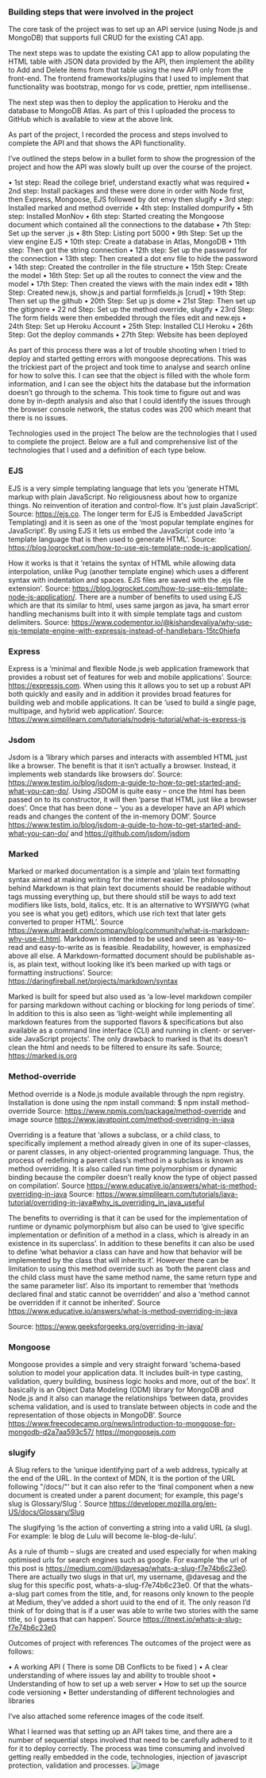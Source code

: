 ### Building steps that were involved in the project
The core task of the project was to set up an API service (using Node.js and MongoDB) that supports full CRUD for the existing CA1 app.

The next steps was to update the existing CA1 app to allow populating the HTML table with JSON data provided by the API, then implement the ability to Add and Delete items from that table using the new API only from the front-end. The frontend 
frameworks/plugins that I used to implement that functionality was bootstrap, mongo for vs code, prettier, npm intellisense..

The next step was then to deploy the application to Heroku and the database to MongoDB Atlas. As part of this I uploaded the process to GitHub which is available to view at the above link. 

As part of the project, I recorded the process and steps involved to complete the API and that shows the API functionality. 

I’ve outlined the steps below in a bullet form to show the progression of the project and how the API was slowly built up over the course of the project. 

•	1st step:  Read the college brief, understand exactly what was required
•	2nd step: Install packages and these were done in order with Node first, then Express, Mongoose, EJS followed by dot envy then slugify
•	3rd step: Installed marked and method override 
•	4th step: Installed dompurify
•	5th step: Installed MonNov 
•	6th step: Started creating the Mongoose document which contained all the connections to the database
•	7th Step: Set up the server .js
•	8th Step: Listing port 5000
•	9th Step: Set up the view engine EJS
•	10th step: Create a database in Atlas, MongoDB
•	11th step: Then got the string connection 
•	12th step: Set up the password for the connection
•	13th step: Then created a dot env file to hide the password
•	14th step: Created the controller in the file structure
•	15th Step: Create the model 
•	16th Step: Set up all the routes to connect the view and the model
•	17th Step:  Then created the views with the main index edit
•	18th Step: Created new.js, show.js and partial formfields.js [crud]
•	19th Step: Then set up the github
•	20th Step: Set up js dome
•	21st Step: Then set up the gitignore
•	22 nd Step: Set up the method override, slugify 
•	23rd Step: The form fields were then embedded through the files edit and new.ejs
•	24th Step: Set up Heroku Account
•	25th Step: Installed CLI Heroku
•	26th Step: Got the deploy commands
•	27th Step: Website has been deployed 

As part of this process there was a lot of trouble shooting when I tried to deploy and started getting errors with mongoose deprecations.  This was the trickiest part of the project and took time to analyse and search online for how to solve this.  I can see that the object is filled with the whole form information, and I can see the object hits the database but the information doesn’t go through to the schema. This took time to figure out and was done by in-depth analysis and also that I could identify the issues through the browser console network, the status codes was 200 which meant that there is no issues. 

Technologies used in the project
The below are the technologies that I used to complete the project.  Below are a full and comprehensive list of the technologies that I used and a definition of each type below. 
 
### EJS
EJS is a very simple templating language that lets you ’generate HTML markup with plain JavaScript. No religiousness about how to organize things. No reinvention of iteration and control-flow. It's just plain JavaScript’. Source: https://ejs.co. The longer term for EJS is Embedded JavaScript Templating) and it is seen as one of the ‘most popular template engines for JavaScript’. By using EJS it lets us embed the JavaScript code into ‘a template language that is then used to generate HTML’. Source: https://blog.logrocket.com/how-to-use-ejs-template-node-js-application/. 

How it works is that it ‘retains the syntax of HTML while allowing data interpolation, unlike Pug (another template engine) which uses a different syntax with indentation and spaces. EJS files are saved with the .ejs file extension’. Source: https://blog.logrocket.com/how-to-use-ejs-template-node-js-application/. There are a number of benefits to used using EJS which are that its similar to html, uses same jargon as java, ha smart error handling mechanisms built into it with simple template tags and custom delimiters. Source: https://www.codementor.io/@kishandevaliya/why-use-ejs-template-engine-with-expressjs-instead-of-handlebars-15tc0hiefq

### Express
Express is a ‘minimal and flexible Node.js web application framework that provides a robust set of features for web and mobile applications’. Source:  https://expressjs.com. When using this it allows you to set up a robust API both quickly and easily and in addition it provides broad features for building web and mobile applications. It can be ‘used to build a single page, multipage, and hybrid web application’. Source: https://www.simplilearn.com/tutorials/nodejs-tutorial/what-is-express-js

### Jsdom
Jsdom is a ‘library which parses and interacts with assembled HTML just like a browser. The benefit is that it isn’t actually a browser. Instead, it implements web standards like browsers do’. Source: https://www.testim.io/blog/jsdom-a-guide-to-how-to-get-started-and-what-you-can-do/. Using JSDOM is quite easy –  once the html has been passed on to its constructor, it will then ‘parse that HTML just like a browser does’. Once that has been done –  ‘you as a developer have an API which reads and changes the content of the in-memory DOM’.  Source https://www.testim.io/blog/jsdom-a-guide-to-how-to-get-started-and-what-you-can-do/ and https://github.com/jsdom/jsdom

### Marked
Marked or marked documentation is a simple and ‘plain text formatting syntax aimed at making writing for the internet easier. The philosophy behind Markdown is that plain text documents should be readable without tags mussing everything up, but there should still be ways to add text modifiers like lists, bold, italics, etc. It is an alternative to WYSIWYG (what you see is what you get) editors, which use rich text that later gets converted to proper HTML’. Source https://www.ultraedit.com/company/blog/community/what-is-markdown-why-use-it.html.  Markdown is intended to be used and seen as ‘easy-to-read and easy-to-write as is feasible. Readability, however, is emphasized above all else. A Markdown-formatted document should be publishable as-is, as plain text, without looking like it’s been marked up with tags or formatting instructions’. Source: https://daringfireball.net/projects/markdown/syntax

Marked is built for speed but also used as ‘a low-level markdown compiler for parsing markdown without caching or blocking for long periods of time’. In addition to this is also seen as ‘light-weight while implementing all markdown features from the supported flavors & specifications but also available as a command line interface (CLI) and running in client- or server-side JavaScript projects’. The only drawback to marked is that its doesn’t clean the html and needs to be filtered to ensure its safe. 
Source; https://marked.js.org

### Method-override
Method override is a Node.js module available through the npm registry. Installation is done using the npm install command: $ npm install method-override
Source: https://www.npmjs.com/package/method-override and image source https://www.javatpoint.com/method-overriding-in-java

Overriding is a feature that ‘allows a subclass, or a child class, to specifically implement a method already given in one of its super-classes, or parent classes, in any object-oriented programming language. Thus, the process of redefining a parent class’s method in a subclass is known as method overriding. It is also called run time polymorphism or dynamic binding because the compiler doesn’t really know the type of object passed on compilation’. Source https://www.educative.io/answers/what-is-method-overriding-in-java  Source: https://www.simplilearn.com/tutorials/java-tutorial/overriding-in-java#why_is_overriding_in_java_useful

The benefits to overriding is that it can be used for the implementation of runtime or dynamic polymorphism but also can be used to ‘give specific implementation or definition of a method in a class, which is already in an existence in its superclass’. In addition to these benefits it can also be used to define ‘what behavior a class can have and how that behavior will be implemented by the class that will inherits it’. However there can be limitation to using this method override such as ‘both the parent class and the child class must have the same method name, the same return type and the same parameter list’. Also its important to remember that ‘methods declared final and static cannot be overridden’ and also a ‘method cannot be overridden if it cannot be inherited’. Source https://www.educative.io/answers/what-is-method-overriding-in-java

 
Source: https://www.geeksforgeeks.org/overriding-in-java/
 
### Mongoose
Mongoose provides a simple and very straight forward ‘schema-based solution to model your application data. It includes built-in type casting, validation, query building, business logic hooks and more, out of the box’. It basically is an Object Data Modeling (ODM) library for MongoDB and Node.js and it also can manage the relationships ‘between data, provides schema validation, and is used to translate between objects in code and the representation of those objects in MongoDB’. Source https://www.freecodecamp.org/news/introduction-to-mongoose-for-mongodb-d2a7aa593c57/
https://mongoosejs.com  


  
### slugify
A Slug refers to the ‘unique identifying part of a web address, typically at the end of the URL. In the context of MDN, it is the portion of the URL following "<locale>/docs/"’ but it can also refer to the ‘final component when a new document is created under a parent document; for example, this page's slug is Glossary/Slug ‘. Source https://developer.mozilla.org/en-US/docs/Glossary/Slug

The slugifying ‘is the action of converting a string into a valid URL (a slug). For example: le blog de Lulu will become le-blog-de-lulu’.

As a rule of thumb – slugs are created and used especially for when making optimised urls for search engines such as google. For example ‘the url of this post is https://medium.com/@davesag/whats-a-slug-f7e74b6c23e0. There are actually two slugs in that url, my username, @davesag and the slug for this specific post, whats-a-slug-f7e74b6c23e0. Of that the whats-a-slug part comes from the title, and, for reasons only known to the people at Medium, they’ve added a short uuid to the end of it. The only reason I’d think of for doing that is if a user was able to write two stories with the same title, so I guess that can happen’. Source https://itnext.io/whats-a-slug-f7e74b6c23e0


Outcomes of project with references
The outcomes of the project were as follows:

•	A working API ( There is some DB Conflicts to be fixed )
•	A clear understanding of where issues lay and ability to trouble shoot
•	Understanding of how to set up a web server
•	How to set up the source code versioning
•	Better understanding of different technologies and libraries 

I’ve also attached some reference images of the code itself. 

What I learned was that setting up an API takes time, and there are a number of sequential steps involved that need to be carefully adhered to it for it to deploy correctly. The process was time consuming and involved getting really embedded in the code, technologies, injection of javascript protection, validation and processes. 
![image](https://user-images.githubusercontent.com/22804287/210809723-c5e0b5ae-4da9-4caa-a6df-3bd4b5f52db0.png)
